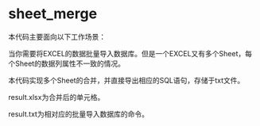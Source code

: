 # sheet_merge
本代码主要面向以下工作场景：

​      当你需要将EXCEL的数据批量导入数据库。但是一个EXCEL又有多个Sheet，每个Sheet的数据列属性不一致的情况。

​	本代码实现多个Sheet的合并，并直接导出相应的SQL语句，存储于txt文件。

result.xlsx为合并后的单元格。

result.txt为相对应的批量导入数据库的命令。
